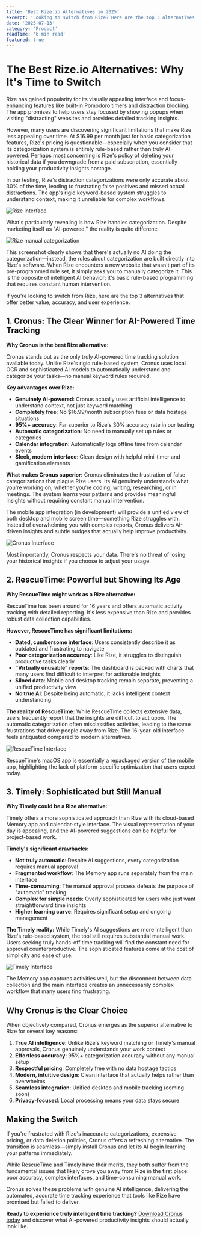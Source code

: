```yaml
---
title: 'Best Rize.io Alternatives in 2025'
excerpt: 'Looking to switch from Rize? Here are the top 3 alternatives in 2025, including why Cronus is the clear winner for AI-powered time tracking.'
date: '2025-07-13'
category: 'Product'
readTime: '6 min read'
featured: true
---
```


# The Best Rize.io Alternatives: Why It's Time to Switch

Rize has gained popularity for its visually appealing interface and focus-enhancing features like built-in Pomodoro timers and distraction blocking. The app promises to help users stay focused by showing popups when visiting "distracting" websites and provides detailed tracking insights.

However, many users are discovering significant limitations that make Rize less appealing over time. At $16.99 per month just for basic categorization features, Rize's pricing is questionable—especially when you consider that its categorization system is entirely rule-based rather than truly AI-powered. Perhaps most concerning is Rize's policy of deleting your historical data if you downgrade from a paid subscription, essentially holding your productivity insights hostage.

In our testing, Rize's distraction categorizations were only accurate about 30% of the time, leading to frustrating false positives and missed actual distractions. The app's rigid keyword-based system struggles to understand context, making it unreliable for complex workflows.

![Rize Interface](/blog/rize-interface.png)

What's particularly revealing is how Rize handles categorization. Despite marketing itself as "AI-powered," the reality is quite different:

![Rize manual categorization](/blog/rize-manual-categorization.png)

This screenshot clearly shows that there's actually no AI doing the categorization—instead, the rules about categorization are built directly into Rize's software. When Rize encounters a new website that wasn't part of its pre-programmed rule set, it simply asks you to manually categorize it. This is the opposite of intelligent AI behavior; it's basic rule-based programming that requires constant human intervention.

If you're looking to switch from Rize, here are the top 3 alternatives that offer better value, accuracy, and user experience.

## 1. Cronus: The Clear Winner for AI-Powered Time Tracking

**Why Cronus is the best Rize alternative:**

Cronus stands out as the only truly AI-powered time tracking solution available today. Unlike Rize's rigid rule-based system, Cronus uses local OCR and sophisticated AI models to automatically understand and categorize your tasks—no manual keyword rules required.

**Key advantages over Rize:**

- **Genuinely AI-powered**: Cronus actually uses artificial intelligence to understand context, not just keyword matching
- **Completely free**: No $16.99/month subscription fees or data hostage situations
- **95%+ accuracy**: Far superior to Rize's 30% accuracy rate in our testing
- **Automatic categorization**: No need to manually set up rules or categories
- **Calendar integration**: Automatically logs offline time from calendar events
- **Sleek, modern interface**: Clean design with helpful mini-timer and gamification elements

**What makes Cronus superior:**
Cronus eliminates the frustration of false categorizations that plague Rize users. Its AI genuinely understands what you're working on, whether you're coding, writing, researching, or in meetings. The system learns your patterns and provides meaningful insights without requiring constant manual intervention.

The mobile app integration (in development) will provide a unified view of both desktop and mobile screen time—something Rize struggles with. Instead of overwhelming you with complex reports, Cronus delivers AI-driven insights and subtle nudges that actually help improve productivity.

![Cronus Interface](/blog/cronus-dashboard.png)

Most importantly, Cronus respects your data. There's no threat of losing your historical insights if you choose to adjust your usage.

## 2. RescueTime: Powerful but Showing Its Age

**Why RescueTime might work as a Rize alternative:**

RescueTime has been around for 16 years and offers automatic activity tracking with detailed reporting. It's less expensive than Rize and provides robust data collection capabilities.

**However, RescueTime has significant limitations:**

- **Dated, cumbersome interface**: Users consistently describe it as outdated and frustrating to navigate
- **Poor categorization accuracy**: Like Rize, it struggles to distinguish productive tasks clearly
- **"Virtually unusable" reports**: The dashboard is packed with charts that many users find difficult to interpret for actionable insights
- **Siloed data**: Mobile and desktop tracking remain separate, preventing a unified productivity view
- **No true AI**: Despite being automatic, it lacks intelligent context understanding

**The reality of RescueTime:**
While RescueTime collects extensive data, users frequently report that the insights are difficult to act upon. The automatic categorization often misclassifies activities, leading to the same frustrations that drive people away from Rize. The 16-year-old interface feels antiquated compared to modern alternatives.

![RescueTime Interface](/blog/rescuetime-web-dashboard.png)

RescueTime's macOS app is essentially a repackaged version of the mobile app, highlighting the lack of platform-specific optimization that users expect today.

## 3. Timely: Sophisticated but Still Manual

**Why Timely could be a Rize alternative:**

Timely offers a more sophisticated approach than Rize with its cloud-based Memory app and calendar-style interface. The visual representation of your day is appealing, and the AI-powered suggestions can be helpful for project-based work.

**Timely's significant drawbacks:**

- **Not truly automatic**: Despite AI suggestions, every categorization requires manual approval
- **Fragmented workflow**: The Memory app runs separately from the main interface
- **Time-consuming**: The manual approval process defeats the purpose of "automatic" tracking
- **Complex for simple needs**: Overly sophisticated for users who just want straightforward time insights
- **Higher learning curve**: Requires significant setup and ongoing management

**The Timely reality:**
While Timely's AI suggestions are more intelligent than Rize's rule-based system, the tool still requires substantial manual work. Users seeking truly hands-off time tracking will find the constant need for approval counterproductive. The sophisticated features come at the cost of simplicity and ease of use.

![Timely Interface](/blog/timely-dashboard.png)

The Memory app captures activities well, but the disconnect between data collection and the main interface creates an unnecessarily complex workflow that many users find frustrating.

## Why Cronus is the Clear Choice

When objectively compared, Cronus emerges as the superior alternative to Rize for several key reasons:

1. **True AI intelligence**: Unlike Rize's keyword matching or Timely's manual approvals, Cronus genuinely understands your work context
2. **Effortless accuracy**: 95%+ categorization accuracy without any manual setup
3. **Respectful pricing**: Completely free with no data hostage tactics
4. **Modern, intuitive design**: Clean interface that actually helps rather than overwhelms
5. **Seamless integration**: Unified desktop and mobile tracking (coming soon)
6. **Privacy-focused**: Local processing means your data stays secure

## Making the Switch

If you're frustrated with Rize's inaccurate categorizations, expensive pricing, or data deletion policies, Cronus offers a refreshing alternative. The transition is seamless—simply install Cronus and let its AI begin learning your patterns immediately.

While RescueTime and Timely have their merits, they both suffer from the fundamental issues that likely drove you away from Rize in the first place: poor accuracy, complex interfaces, and time-consuming manual work.

Cronus solves these problems with genuine AI intelligence, delivering the automated, accurate time tracking experience that tools like Rize have promised but failed to deliver.

**Ready to experience truly intelligent time tracking?** [Download Cronus today](/) and discover what AI-powered productivity insights should actually look like.
